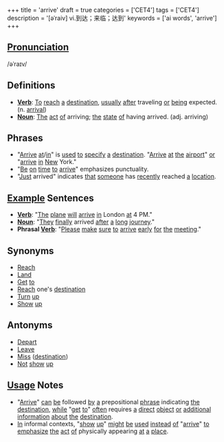 +++
title = 'arrive'
draft = true
categories = ['CET4']
tags = ['CET4']
description = '[əˈraiv] vi.到达；来临；达到'
keywords = ['ai words', 'arrive']
+++

## [Pronunciation](/en/post/pronunciation/)
/əˈraɪv/

## Definitions
- **[Verb](/en/post/verb/)**: [To](/en/post/to/) [reach](/en/post/reach/) [a](/en/post/a/) [destination](/en/post/destination/), [usually](/en/post/usually/) [after](/en/post/after/) traveling [or](/en/post/or/) [being](/en/post/being/) expected. (n. [arrival](/en/post/arrival/))
- **[Noun](/en/post/noun/)**: [The](/en/post/the/) [act](/en/post/act/) [of](/en/post/of/) arriving; [the](/en/post/the/) [state](/en/post/state/) [of](/en/post/of/) having arrived. (adj. arriving)

## Phrases
- "[Arrive](/en/post/arrive/) [at](/en/post/at/)/[in](/en/post/in/)" is [used](/en/post/used/) [to](/en/post/to/) [specify](/en/post/specify/) [a](/en/post/a/) [destination](/en/post/destination/). "[Arrive](/en/post/arrive/) [at](/en/post/at/) [the](/en/post/the/) [airport](/en/post/airport/)" [or](/en/post/or/) "[arrive](/en/post/arrive/) [in](/en/post/in/) [New](/en/post/new/) York."
- "[Be](/en/post/be/) [on](/en/post/on/) [time](/en/post/time/) [to](/en/post/to/) [arrive](/en/post/arrive/)" emphasizes punctuality.
- "[Just](/en/post/just/) arrived" indicates [that](/en/post/that/) [someone](/en/post/someone/) has [recently](/en/post/recently/) reached [a](/en/post/a/) [location](/en/post/location/).

## [Example](/en/post/example/) Sentences
- **[Verb](/en/post/verb/)**: "[The](/en/post/the/) [plane](/en/post/plane/) [will](/en/post/will/) [arrive](/en/post/arrive/) [in](/en/post/in/) London [at](/en/post/at/) 4 PM."
- **[Noun](/en/post/noun/)**: "[They](/en/post/they/) [finally](/en/post/finally/) arrived [after](/en/post/after/) [a](/en/post/a/) [long](/en/post/long/) [journey](/en/post/journey/)."
- **Phrasal [Verb](/en/post/verb/)**: "[Please](/en/post/please/) [make](/en/post/make/) [sure](/en/post/sure/) [to](/en/post/to/) [arrive](/en/post/arrive/) [early](/en/post/early/) [for](/en/post/for/) [the](/en/post/the/) [meeting](/en/post/meeting/)."

## Synonyms
- [Reach](/en/post/reach/)
- [Land](/en/post/land/)
- [Get](/en/post/get/) [to](/en/post/to/)
- [Reach](/en/post/reach/) one's [destination](/en/post/destination/)
- [Turn](/en/post/turn/) [up](/en/post/up/)
- [Show](/en/post/show/) [up](/en/post/up/)

## Antonyms
- [Depart](/en/post/depart/)
- [Leave](/en/post/leave/)
- [Miss](/en/post/miss/) ([destination](/en/post/destination/))
- [Not](/en/post/not/) [show](/en/post/show/) [up](/en/post/up/)

## [Usage](/en/post/usage/) Notes
- "[Arrive](/en/post/arrive/)" [can](/en/post/can/) [be](/en/post/be/) followed [by](/en/post/by/) [a](/en/post/a/) prepositional [phrase](/en/post/phrase/) indicating [the](/en/post/the/) [destination](/en/post/destination/), [while](/en/post/while/) "[get](/en/post/get/) [to](/en/post/to/)" [often](/en/post/often/) requires [a](/en/post/a/) [direct](/en/post/direct/) [object](/en/post/object/) [or](/en/post/or/) [additional](/en/post/additional/) [information](/en/post/information/) [about](/en/post/about/) [the](/en/post/the/) [destination](/en/post/destination/).
- [In](/en/post/in/) informal contexts, "[show](/en/post/show/) [up](/en/post/up/)" [might](/en/post/might/) [be](/en/post/be/) [used](/en/post/used/) [instead](/en/post/instead/) [of](/en/post/of/) "[arrive](/en/post/arrive/)" [to](/en/post/to/) [emphasize](/en/post/emphasize/) [the](/en/post/the/) [act](/en/post/act/) [of](/en/post/of/) physically appearing [at](/en/post/at/) [a](/en/post/a/) [place](/en/post/place/).
